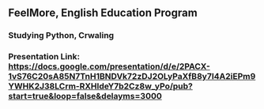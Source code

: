 ## FeelMore, English Education Program
### Studying Python, Crwaling
### Presentation Link: https://docs.google.com/presentation/d/e/2PACX-1vS76C20sA85N7TnH1BNDVk72zDJ2OLyPaXfB8y7I4A2iEPm9YWHK2J38LCrm-RXHldeY7b2Cz8w_yPo/pub?start=true&loop=false&delayms=3000
